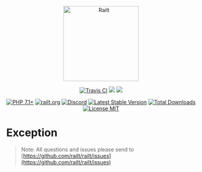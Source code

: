<p align="center">
    <img src="https://railt.org/images/logo-dark.svg" width="200" alt="Railt" />
</p>
<p align="center">
    <a href="https://travis-ci.org/railt/exception"><img src="https://travis-ci.org/railt/exception.svg?branch=1.4.x" alt="Travis CI" /></a>
    <a href="https://codeclimate.com/github/railt/exception/test_coverage"><img src="https://api.codeclimate.com/v1/badges/8128b42973c66101b3c8/test_coverage" /></a>
    <a href="https://codeclimate.com/github/railt/exception/maintainability"><img src="https://api.codeclimate.com/v1/badges/8128b42973c66101b3c8/maintainability" /></a>
</p>
<p align="center">
    <a href="https://packagist.org/packages/railt/exception"><img src="https://img.shields.io/badge/PHP-7.1+-6f4ca5.svg" alt="PHP 7.1+"></a>
    <a href="https://railt.org"><img src="https://img.shields.io/badge/official-site-6f4ca5.svg" alt="railt.org"></a>
    <a href="https://discord.gg/ND7SpD4"><img src="https://img.shields.io/badge/discord-chat-6f4ca5.svg" alt="Discord"></a>
    <a href="https://packagist.org/packages/railt/exception"><img src="https://poser.pugx.org/railt/exception/version" alt="Latest Stable Version"></a>
    <a href="https://packagist.org/packages/railt/exception"><img src="https://poser.pugx.org/railt/exception/downloads" alt="Total Downloads"></a>
    <a href="https://raw.githubusercontent.com/railt/exception/1.4.x/LICENSE.md"><img src="https://poser.pugx.org/railt/exception/license" alt="License MIT"></a>
</p>

# Exception

> Note: All questions and issues please send 
to [https://github.com/railt/railt/issues](https://github.com/railt/railt/issues)

